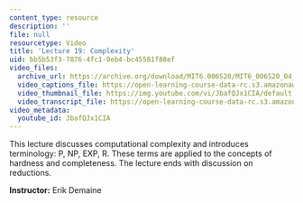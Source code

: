 ```yaml
---
content_type: resource
description: ''
file: null
resourcetype: Video
title: 'Lecture 19: Complexity'
uid: bb5b53f3-7876-4fc1-9eb4-bc45581f88ef
video_files:
  archive_url: https://archive.org/download/MIT6.006S20/MIT6_006S20_04_30_Lecture_19_300k.mp4
  video_captions_file: https://open-learning-course-data-rc.s3.amazonaws.com/6-006-introduction-to-algorithms-spring-2020/d0bd6e42f538530783880471ab94b53f_JbafQJx1CIA.vtt
  video_thumbnail_file: https://img.youtube.com/vi/JbafQJx1CIA/default.jpg
  video_transcript_file: https://open-learning-course-data-rc.s3.amazonaws.com/6-006-introduction-to-algorithms-spring-2020/2967982adb48eed556a1aead7b8be938_JbafQJx1CIA.pdf
video_metadata:
  youtube_id: JbafQJx1CIA
---
```


This lecture discusses computational complexity and introduces terminology: P, NP, EXP, R. These terms are applied to the concepts of hardness and completeness. The lecture ends with discussion on reductions.

**Instructor:** Erik Demaine